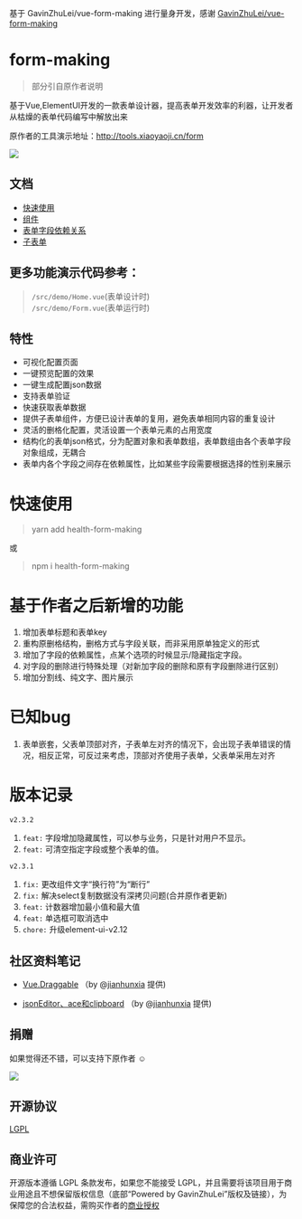 基于 GavinZhuLei/vue-form-making 进行量身开发，感谢 [GavinZhuLei/vue-form-making](https://github.com/GavinZhuLei/vue-form-making)

# form-making
> 部分引自原作者说明

基于Vue,ElementUI开发的一款表单设计器，提高表单开发效率的利器，让开发者从枯燥的表单代码编写中解放出来

原作者的工具演示地址：http://tools.xiaoyaoji.cn/form

![](https://user-gold-cdn.xitu.io/2018/9/27/1661a6cd60454273)


## 文档

* [快速使用](https://www.yuque.com/zhulei-sbpfz/ua9nar/mdgwki)
* [组件](https://www.yuque.com/zhulei-sbpfz/ua9nar/vtebqs)
* [表单字段依赖关系](docs/fieldDepend.md)
* [子表单](docs/childForm.md)

## 更多功能演示代码参考：  
> `/src/demo/Home.vue`(表单设计时)    
> `/src/demo/Form.vue`(表单运行时)

## 特性

* 可视化配置页面
* 一键预览配置的效果
* 一键生成配置json数据
* 支持表单验证
* 快速获取表单数据
* 提供子表单组件，方便已设计表单的复用，避免表单相同内容的重复设计
* 灵活的删格化配置，灵活设置一个表单元素的占用宽度
* 结构化的表单json格式，分为配置对象和表单数组，表单数组由各个表单字段对象组成，无耦合
* 表单内各个字段之间存在依赖属性，比如某些字段需要根据选择的性别来展示

# 快速使用
> yarn add health-form-making

或  

> npm i health-form-making

# 基于作者之后新增的功能
1. 增加表单标题和表单key
2. 重构原删格结构，删格方式与字段关联，而非采用原单独定义的形式
3. 增加了字段的依赖属性，点某个选项的时候显示/隐藏指定字段。
4. 对字段的删除进行特殊处理（对新加字段的删除和原有字段删除进行区别）
5. 增加分割线、纯文字、图片展示

# 已知bug
1. 表单嵌套，父表单顶部对齐，子表单左对齐的情况下，会出现子表单错误的情况，相反正常，可反过来考虑，顶部对齐使用子表单，父表单采用左对齐

# 版本记录
`v2.3.2`
1. `feat:` 字段增加隐藏属性，可以参与业务，只是针对用户不显示。
2. `feat:` 可清空指定字段或整个表单的值。

`v2.3.1`
1. `fix:` 更改组件文字“换行符”为“断行”
2. `fix:` 解决select复制数据没有深拷贝问题(合并原作者更新)
3. `feat:` 计数器增加最小值和最大值
4. `feat:` 单选框可取消选中
5. `chore:` 升级element-ui-v2.12

## 社区资料笔记

* [Vue.Draggable](https://note.youdao.com/share/?id=f525c8897d9d7f6648bc28d59f5d03f4&type=note#/) （by @[jianhunxia](https://github.com/jianhunxia) 提供)

* [jsonEditor、ace和clipboard](https://note.youdao.com/share/?id=4cb3b53c76cb9f5f733f171529f71501&type=note#/) （by @[jianhunxia](https://github.com/jianhunxia) 提供)

## 捐赠 

如果觉得还不错，可以支持下原作者 ☺

![](https://user-gold-cdn.xitu.io/2018/10/28/166ba780bb01fef7?w=2304&h=1050&f=jpeg&s=197327)

## 开源协议

[LGPL](https://opensource.org/licenses/LGPL-3.0)

## 商业许可

开源版本遵循 LGPL 条款发布，如果您不能接受 LGPL，并且需要将该项目用于商业用途且不想保留版权信息（底部“Powered by GavinZhuLei”版权及链接），为保障您的合法权益，需购买作者的[商业授权](http://tools.xiaoyaoji.cn/form/#/price)